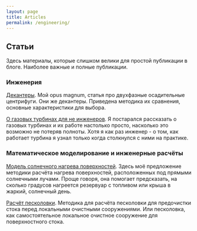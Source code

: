 ```yaml
---
layout: page
title: Articles
permalink: /engineering/
---
```


## Статьи

Здесь материалы, которые слишком велики для простой публикации в блоге. Наиболее важные и полные публикации.

### Инженерия
	
[Декантеры](decanter.html). Мой opus magnum, статья про двухфазные осадительные центрифуги. Они же декантеры. Приведена методика их сравнения, основные характеристики для выбора.

[О газовых турбинах для не инженеров](https://www.mnlist.ru/engineering/turbine.html). Я постарался рассказать о газовых турбинах и их работе настолько просто, насколько это возможно не потеряв полноты. Хотя я как раз инженер - о том, как работает турбина я узнал только когда столкнулся с ними на практике.

### Математическое моделирование и инженерные расчёты

[Модель солнечного нагрева поверхностей](/blog/2014/heat-model). Здесь моё предложение методики расчёта нагрева поверхностей, расположенных под прямыми солнечными лучами. Проще говоря, она помогает предсказать, на сколько градусов нагреется резервуар с топливом или крыша в жаркий, солнечный день.

[Расчёт песколовки](/blog/2013/sand-trap). Методика для расчёта песколовки для предочистки стока перед локальными очистными сооружениями. Или песколовка, как самостоятельное локальное очистное сооружение для поверхностного стока.